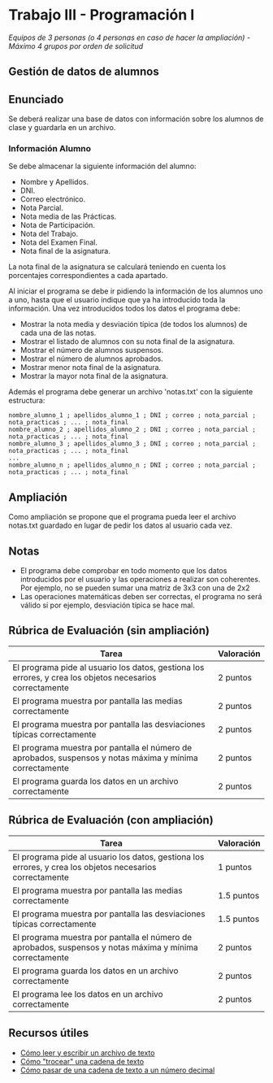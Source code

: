 # Trabajo III - Programación I

*Equipos de 3 personas (o 4 personas en caso de hacer la ampliación)* - *Máximo 4 grupos por orden de solicitud*

## Gestión de datos de alumnos

## Enunciado
Se deberá realizar una base de datos con información sobre los alumnos de clase y guardarla en un archivo.

### Información Alumno
Se debe almacenar la siguiente información del alumno:
   - Nombre y Apellidos.
   - DNI.
   - Correo electrónico.
   - Nota Parcial.
   - Nota media de las Prácticas.
   - Nota de Participación.
   - Nota del Trabajo.
   - Nota del Examen Final.
   - Nota final de la asignatura.
   
 La nota final de la asignatura se calculará teniendo en cuenta los porcentajes correspondientes a cada apartado.
 
 Al iniciar el programa se debe ir pidiendo la información de los alumnos uno a uno, 
 hasta que el usuario indique que ya ha introducido toda la información. Una vez introducidos todos los datos el programa debe:
 
   - Mostrar la nota media y desviación típica (de todos los alumnos) de cada una de las notas.
   - Mostrar el listado de alumnos con su nota final de la asignatura.
   - Mostrar el número de alumnos suspensos.
   - Mostrar el número de alumnos aprobados.
   - Mostrar menor nota final de la asignatura.
   - Mostrar la mayor nota final de la asignatura.
 
 Además el programa debe generar un archivo 'notas.txt' con la siguiente estructura:
 
    nombre_alumno_1 ; apellidos_alumno_1 ; DNI ; correo ; nota_parcial ; nota_practicas ; ... ; nota_final
    nombre_alumno_2 ; apellidos_alumno_2 ; DNI ; correo ; nota_parcial ; nota_practicas ; ... ; nota_final
    nombre_alumno_3 ; apellidos_alumno_3 ; DNI ; correo ; nota_parcial ; nota_practicas ; ... ; nota_final
    ...
    nombre_alumno_n ; apellidos_alumno_n ; DNI ; correo ; nota_parcial ; nota_practicas ; ... ; nota_final

## Ampliación
Como ampliación se propone que el programa pueda leer el archivo notas.txt guardado en lugar de pedir los datos al usuario cada vez.

## Notas
  - El programa debe comprobar en todo momento que los datos introducidos por el usuario y las operaciones a realizar son coherentes. Por ejemplo, no se pueden sumar una matriz de 3x3 con una de 2x2
  - Las operaciones matemáticas deben ser correctas, el programa no será válido si por ejemplo, desviación típica se hace mal.


## Rúbrica de Evaluación (sin ampliación)
| Tarea | Valoración  
| -- | -- |
|El programa pide al usuario los datos, gestiona los errores, y crea los objetos necesarios correctamente| 2 puntos  |
|El programa muestra por pantalla las medias correctamente  | 2 puntos |
|El programa muestra por pantalla las desviaciones típicas correctamente  | 2 puntos |
|El programa muestra por pantalla el número de aprobados, suspensos y notas máxima y mínima correctamente  | 2 puntos |
|El programa guarda los datos en un archivo correctamente  | 2 puntos |

## Rúbrica de Evaluación (con ampliación)
| Tarea | Valoración  
| -- | -- |
|El programa pide al usuario los datos, gestiona los errores, y crea los objetos necesarios correctamente| 1 puntos  |
|El programa muestra por pantalla las medias correctamente  | 1.5 puntos |
|El programa muestra por pantalla las desviaciones típicas correctamente  | 1.5 puntos |
|El programa muestra por pantalla el número de aprobados, suspensos y notas máxima y mínima correctamente  | 2 puntos |
|El programa guarda los datos en un archivo correctamente  | 2 puntos |
|El programa lee los datos en un archivo correctamente  | 2 puntos |


## Recursos útiles
  * [Cómo leer y escribir un archivo de texto](http://www.aprendeaprogramar.com/mod/resource/view.php?id=344)
  * [Cómo "trocear" una cadena de texto](https://en.cppreference.com/w/cpp/string/basic_string/find)
  * [Cómo pasar de una cadena de texto a un número decimal](http://www.cplusplus.com/reference/string/stof/)

